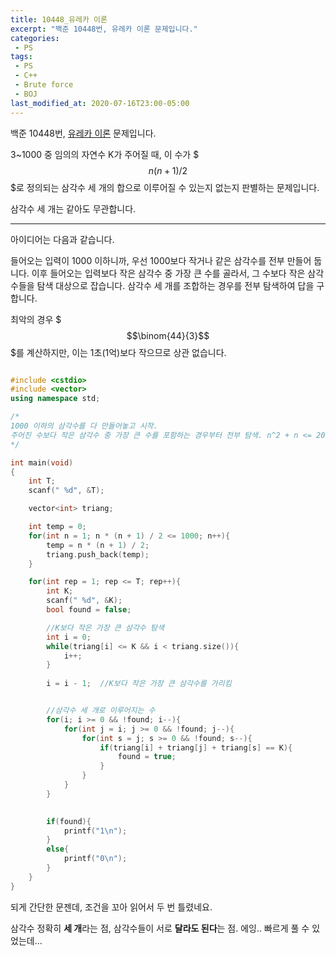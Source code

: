 ```yaml
---
title: 10448_유레카 이론
excerpt: "백준 10448번, 유레카 이론 문제입니다."
categories:
 - PS
tags:
 - PS
 - C++
 - Brute force
 - BOJ
last_modified_at: 2020-07-16T23:00-05:00
---
```


백준 10448번, [유레카 이론](https://www.acmicpc.net/problem/10448) 문제입니다.

3~1000 중 임의의 자연수 K가 주어질 때, 이 수가 $$$n(n+1)/2$$$로 정의되는 삼각수 세 개의 합으로 이루어질 수 있는지 없는지 판별하는 문제입니다.

삼각수 세 개는 같아도 무관합니다. 



---



아이디어는 다음과 같습니다.

들어오는 입력이 1000 이하니까, 우선 1000보다 작거나 같은 삼각수를 전부 만들어 둡니다. 이후 들어오는 입력보다 작은 삼각수 중 가장 큰 수를 골라서, 그 수보다 작은 삼각수들을 탐색 대상으로 잡습니다. 삼각수 세 개를 조합하는 경우를 전부 탐색하여 답을 구합니다. 

최악의 경우 $$$\binom{44}{3}$$$를 계산하지만, 이는 1초(1억)보다 작으므로 상관 없습니다.




```cpp

#include <cstdio>
#include <vector>
using namespace std;

/*
1000 이하의 삼각수를 다 만들어놓고 시작.
주어진 수보다 작은 삼각수 중 가장 큰 수를 포함하는 경우부터 전부 탐색. n^2 + n <= 2000 이면 n = 40정도. 40C3 < 1억
*/

int main(void)
{
    int T;
    scanf(" %d", &T);

    vector<int> triang;

    int temp = 0;
    for(int n = 1; n * (n + 1) / 2 <= 1000; n++){
        temp = n * (n + 1) / 2;
        triang.push_back(temp);
    }

    for(int rep = 1; rep <= T; rep++){
        int K;
        scanf(" %d", &K);
        bool found = false;

        //K보다 작은 가장 큰 삼각수 탐색
        int i = 0;
        while(triang[i] <= K && i < triang.size()){
            i++;
        }
        
        i = i - 1;  //K보다 작은 가장 큰 삼각수를 가리킴


        //삼각수 세 개로 이루어지는 수
        for(i; i >= 0 && !found; i--){
            for(int j = i; j >= 0 && !found; j--){
                for(int s = j; s >= 0 && !found; s--){
                    if(triang[i] + triang[j] + triang[s] == K){
                        found = true;
                    }
                }
            }    
        }
        

        if(found){
            printf("1\n");
        }
        else{
            printf("0\n");
        }
    }
}
```

되게 간단한 문젠데, 조건을 꼬아 읽어서 두 번 틀렸네요.

삼각수 정확히 **세 개**라는 점, 삼각수들이 서로 **달라도 된다**는 점. 에잉.. 빠르게 풀 수 있었는데...

